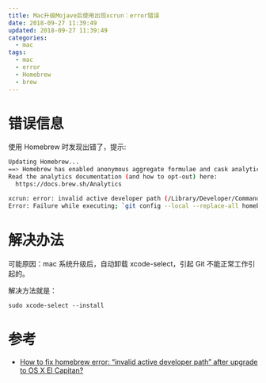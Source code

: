 ```yaml
---
title: Mac升级Mojave后使用出现xcrun：error错误
date: 2018-09-27 11:39:49
updated: 2018-09-27 11:39:49
categories:
  - mac
tags:
  - mac
  - error
  - Homebrew
  - brew
---
```


# 错误信息

使用 Homebrew 时发现出错了，提示:

```bash
Updating Homebrew...
==> Homebrew has enabled anonymous aggregate formulae and cask analytics.
Read the analytics documentation (and how to opt-out) here:
  https://docs.brew.sh/Analytics

xcrun: error: invalid active developer path (/Library/Developer/CommandLineTools), missing xcrun at: /Library/Developer/CommandLineTools/usr/bin/xcrun
Error: Failure while executing; `git config --local --replace-all homebrew.analyticsmessage true` exited with 1.
```

<!-- more -->

# 解决办法

可能原因：mac 系统升级后，自动卸载 xcode-select，引起 Git 不能正常工作引起的。

解决方法就是：

```shell
sudo xcode-select --install
```

# 参考

- [How to fix homebrew error: “invalid active developer path” after upgrade to OS X El Capitan?](https://apple.stackexchange.com/questions/209624/how-to-fix-homebrew-error-invalid-active-developer-path-after-upgrade-to-os-x)
